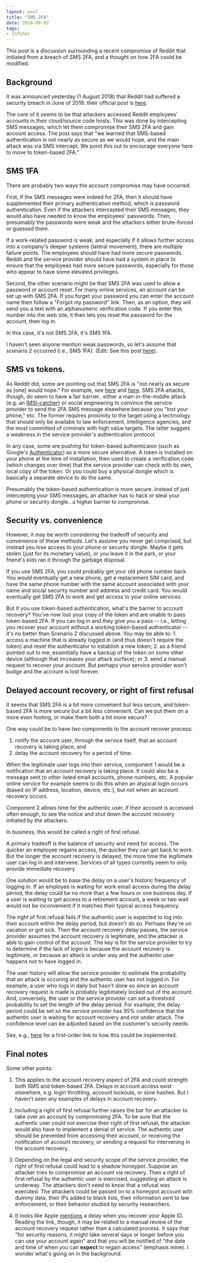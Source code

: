```yaml
---
layout: post
title: "SMS 2FA"
date: 2018-08-02
tags:
- InfoSec
---
```


This post is a discussion surrounding a recent compromise of Reddit that initiated from a breach of SMS 2FA, and a thought on how 2FA could be modified.

<!--end excerpt-->

## Background

It was announced yesterday (1 August 2018) that Reddit had suffered a security breach in June of 2018: their official post is [here](https://www.reddit.com/r/announcements/comments/93qnm5/we_had_a_security_incident_heres_what_you_need_to/).

The core of it seems to be that attackers accessed Reddit employees' accounts in their cloud/source code hosts. This was done by intercepting SMS messages, which let them compromise their SMS 2FA and gain account access. The post says that "we learned that SMS-based authentication is not nearly as secure as we would hope, and the main attack was via SMS intercept. We point this out to encourage everyone here to move to token-based 2FA."

## SMS 1FA

There are probably two ways the account compromise may have occurred.

First, if the SMS messages were indeed for 2FA, then it should have supplemented their primary authentication method, which is password authentication. Even if the attackers intercepted their SMS messages, they would also have needed to know the employees' passwords. Then, presumably the passwords were weak and the attackers either brute-forced or guessed them.

If a work-related password is weak, and especially if it allows further access into a company's deeper systems (lateral movement), there are multiple failure points. The employees should have had more secure passwords. Reddit and the service provider should have had a system in place to ensure that the employees had more secure passwords, especially for those who appear to have some elevated privileges.

Second, the other scenario might be that SMS 2FA was used to allow a password or account reset. For many online services, an account can be set up with SMS 2FA. If you forget your password you can enter the account name then follow a "Forgot my password" link. Then, as an option, they will send you a text with an alphanumeric verification code. If you enter this number into the web site, it then lets you reset the password for the account, then log in.

In this case, it's not SMS 2FA, it's SMS 1FA.

I haven't seen anyone mention weak passwords, so let's assume that scenario 2 occurred (i.e., SMS 1FA). (Edit: See this post [here](https://www.reddit.com/r/announcements/comments/93qnm5/we_had_a_security_incident_heres_what_you_need_to/e3f79r9/)).

## SMS vs tokens.

As Reddit did, some are pointing out that SMS 2FA is "not nearly as secure as [one] would hope." For example, see [here](https://www.wired.com/2016/06/hey-stop-using-texts-two-factor-authentication/) and [here](https://www.securityweek.com/nist-denounces-sms-2fa-what-are-alternatives). SMS 2FA attacks, though, do seem to have a fair barrier.. either a man-in-the-middle attack (e.g. an [IMSI-catcher](https://en.wikipedia.org/wiki/IMSI-catcher)) or social engineering to convince the service provider to send the 2FA SMS message elsewhere because you "lost your phone," etc. The former requires proximity to the target using a technology that should only be availabe to law enforcement, intelligence agencies, and the most committed of criminals with high value targets. The latter suggets a weakness in the service provider's authentication protocol.

In any case, some are pushing for token-based authenticaion (such as Google's [Authenticator](https://play.google.com/store/apps/details?id=com.google.android.apps.authenticator2)) as a more secure alternative. A token is installed on your phone at the time of installation, then used to create a verification code (which changes over time) that the service provider can check with its own, local copy of the token. Or you could buy a physical dongle which is basically a separate device to do the same.

Presumably the token-based authentication is more secure. Instead of just intercepting your SMS messages, an attacker has to hack or steal your phone or security dongle.. a higher barrier to compromise.

## Security vs. convenience

However, it may be worth considering the tradeoff of security and convenience of these methods. Let's assume you never get comprised, but instead you lose access to your phone or security dongle. Maybe it gets stolen (just for its monetary value), or you leave it in the park, or your friend's kids ran it through the garbage disposal. 

If you use SMS 2FA, you could probably get your old phone number back. You would eventually get a new phone, get a replacement SIM card, and have the same phone number with the same account associated with your name and social security number and address and credit card. You would eventually get SMS 2FA to work and get access to your online services.

But if you use token-based authentication, what's the barrier to account recovery? You've now lost your copy of the token and are unable to pass token-based 2FA. If you can log in and they give you a pass -- i.e., letting you recover your account without a working token-based authenticator -- it's no better than Scenario 2 discussed above.  You may be able to: 1. access a machine that is already logged in (and thus doesn't require the token) and reset the authenticator to establish a new token; 2. as a friend pointed out to me, essentially have a backup of the token on some other device (although that increases your attack surface); or 3. send a manual request to recover your account. But perhaps your service provider won't budge and the account is lost forever.

## Delayed account recovery, or right of first refusal

It seems that SMS 2FA is a bit more convenient but less secure, and token-based 2FA is more secure but a bit less convenient. Can we put them on a more even footing, or make them both a bit more secure?

One way could be to have two components to the account recover process:
1. notify the account user, through the service itself, that an account recovery is taking place; and
2. delay the account recovery for a period of time.

When the legitimate user logs into their service, component 1 would be a notification that an account recovery is taking place. It could also be a message sent to other listed email accounts, phone numbers, etc. A popular online service for example seems to do this when an atypical login occurs (based on IP address, location, device, etc.), but not when an account recovery occurs.

Component 2 allows time for the authentic user, if their account is accessed often enough, to see the notice and shut down the account recovery initiated by the attackers.

In business, this would be called a right of first refusal.

A primary tradeoff is the balance of security and need for access. The quicker an employee regains access, the quicker they can get back to work. But the longer the account recovery is delayed, the more time the legitimate user can log in and intervene. Services of all types currently seem to only provide immediate recovery.

One solution would be to base the delay on a user's historic frequency of logging in. If an employee is waiting for work email access during the delay period, the delay could be no more than a few hours or one business day. If a user is waiting to get access to a retirement account, a week or two wait would not be inconvenient if it matches their typical access frequency. 

The right of first refusal fails if the authentic user is expected to log into their account within the delay period, but doesn't do so. Perhaps they're on vacation or got sick. Then the account recovery delay passes, the service provider assumes the account recovery is legitimate, and the attacker is able to gain control of the account. The key is for the service provider to try to determine if the lack of login is because the account recovery is legitimate, or because an attack is under way and the authentic user happens not to have logged in.

The user history will allow the service provider to estimate the probability that an attack is occuring and the authentic user has not logged in. For example, a user who logs in daily but hasn't done so since an account recovery request is made is probably legitimately locked out of the account. And, conversely, the user or the service provider can set a threshold probability to set the length of the delay period. For example, the delay period could be set so the service provider has 95% confidence that the authentic user is waiting for account recovery and not under attack. The confidence level can be adjusted based on the customer's security needs.

See, e.g., [here](https://en.wikipedia.org/wiki/Prediction_interval) for a first-order link to how this could be implemented.

## Final notes

Some other points:

1. This applies to the account recovery aspect of 2FA and could strength both SMS and token-based 2FA. Delays in account access exist elsewhere, e.g. login throttling, account lockouts, or slow hashes. But I haven't seen any examples of delays in account recovery.

2. Including a right of first refusal further raises the bar for an attacker to take over an account by compromising 2FA. To be sure that the authentic user could not exercise their right of first refusal, the attacker would also have to implement a denial of service. The authentic user should be prevented from accessing their account, or receiving the notification of account recovery, or sending a request for intervening in the account recovery. 

3. Depending on the legal and security scope of the service provider, the right of first refusal could lead to a shadow honeypot. Suppose an attacker tries to compromise an account via recovery. Then a right of first refusal by the authentic user is exercised, suggesting an attack is underway. The attackers don't need to know that a refusal was executed. The attackers could be passed on to a honeypot account with dummy data, their IPs added to black lists, their information sent to law enforcement, or their behavior studied by security researchers.

4. It looks like Apple [mentions](https://support.apple.com/en-us/HT204921) a delay when you recover your Apple ID. Reading the link, though, it may be related to a manual review of the account recovery request rather than a calculated process. It says that "for security reasons, it might take several days or longer before you can use your account again" and that you will be notified of "the date and time of when you can **expect** to regain access" (emphasis mine). I wonder what's going on in the background.
